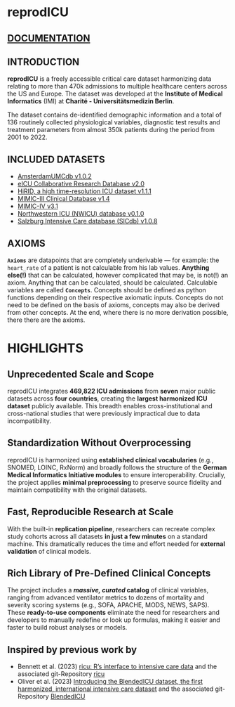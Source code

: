 # reprodICU

## [DOCUMENTATION](http://wiki.reprodicu.org/)

## INTRODUCTION
**reprodICU** is a freely accessible critical care dataset harmonizing data relating to more than 470k admissions to multiple healthcare centers across the US and Europe. The dataset was developed at the **Institute of Medical Informatics** (IMI) at **Charité - Universitätsmedizin Berlin**.

The dataset contains de-identified demographic information and a total of 136 routinely collected physiological variables, diagnostic test results and treatment parameters from almost 350k patients during the period from 2001 to 2022.

## INCLUDED DATASETS

- [AmsterdamUMCdb v1.0.2](https://amsterdammedicaldatascience.nl)
- [eICU Collaborative Research Database v2.0](https://doi.org/10.13026/C2WM1R)
- [HiRID, a high time-resolution ICU dataset v1.1.1](https://doi.org/10.13026/nkwc-js72)
- [MIMIC-III Clinical Database v1.4](https://doi.org/10.13026/C2XW26)
- [MIMIC-IV v3.1](https://doi.org/10.13026/kpb9-mt58)
- [Northwestern ICU (NWICU) database v0.1.0](https://doi.org/10.13026/s84w-1829)
- [Salzburg Intensive Care database (SICdb) v1.0.8](https://doi.org/10.13026/8m72-6j83)

## AXIOMS

**`Axioms`** are datapoints that are completely underivable — for example: the `heart_rate` of a patient is not calculable from his lab values.
**Anything else(!)** that can be calculated, however complicated that may be, is not(!) an axiom. Anything that can be calculated, should be calculated. Calculable variables are called **`Concepts`**.
Concepts should be defined as python functions depending on their respective axiomatic inputs. Concepts do not need to be defined on the basis of axioms, concepts may also be derived from other concepts. At the end, where there is no more derivation possible, there there are the axioms.

# HIGHLIGHTS

## **Unprecedented Scale and Scope**

reprodICU integrates **469,822 ICU admissions** from **seven** major public datasets across **four countries**, creating the **largest harmonized ICU dataset** publicly available. This breadth enables cross-institutional and cross-national studies that were previously impractical due to data incompatibility.

## **Standardization Without Overprocessing**

reprodICU is harmonized using **established clinical vocabularies** (e.g., SNOMED, LOINC, RxNorm) and broadly follows the structure of the **German Medical Informatics Initiative modules** to ensure interoperability. Crucially, the project applies **minimal preprocessing** to preserve source fidelity and maintain compatibility with the original datasets.

## **Fast, Reproducible Research at Scale**

With the built-in **replication pipeline**, researchers can recreate complex study cohorts across all datasets **in just a few minutes** on a standard machine. This dramatically reduces the time and effort needed for **external validation** of clinical models.

## **Rich Library of Pre-Defined Clinical Concepts**

The project includes a ***massive, curated* catalog** of clinical variables, ranging from advanced ventilator metrics to dozens of mortality and severity scoring systems (e.g., SOFA, APACHE, MODS, NEWS, SAPS). These **ready-to-use components** eliminate the need for researchers and developers to manually redefine or look up formulas, making it easier and faster to build robust analyses or models.

## Inspired by previous work by

- Bennett et al. (2023) [ricu: R’s interface to intensive care data](https://doi.org/10.1093/gigascience/giad041) and the associated git-Repository [ricu](https://github.com/eth-mds/ricu/tree/main)
- Oliver et al. (2023) [Introducing the BlendedICU dataset, the first harmonized, international intensive care dataset](https://doi.org/10.1016/j.jbi.2023.104502) and the associated git-Repository [BlendedICU](https://github.com/USM-CHU-FGuyon/BlendedICU)